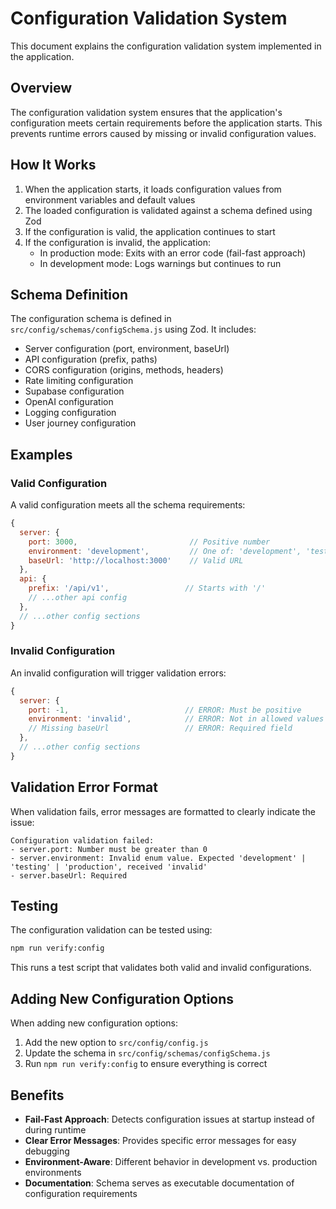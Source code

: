 # Configuration Validation System

This document explains the configuration validation system implemented in the application.

## Overview

The configuration validation system ensures that the application's configuration meets certain requirements before the application starts. This prevents runtime errors caused by missing or invalid configuration values.

## How It Works

1. When the application starts, it loads configuration values from environment variables and default values
2. The loaded configuration is validated against a schema defined using Zod
3. If the configuration is valid, the application continues to start
4. If the configuration is invalid, the application:
   - In production mode: Exits with an error code (fail-fast approach)
   - In development mode: Logs warnings but continues to run

## Schema Definition

The configuration schema is defined in `src/config/schemas/configSchema.js` using Zod. It includes:

- Server configuration (port, environment, baseUrl)
- API configuration (prefix, paths)
- CORS configuration (origins, methods, headers)
- Rate limiting configuration
- Supabase configuration
- OpenAI configuration
- Logging configuration
- User journey configuration

## Examples

### Valid Configuration

A valid configuration meets all the schema requirements:

```javascript
{
  server: {
    port: 3000,                         // Positive number
    environment: 'development',         // One of: 'development', 'testing', 'production'
    baseUrl: 'http://localhost:3000'    // Valid URL
  },
  api: {
    prefix: '/api/v1',                 // Starts with '/'
    // ...other api config
  },
  // ...other config sections
}
```

### Invalid Configuration

An invalid configuration will trigger validation errors:

```javascript
{
  server: {
    port: -1,                          // ERROR: Must be positive
    environment: 'invalid',            // ERROR: Not in allowed values
    // Missing baseUrl                 // ERROR: Required field
  },
  // ...other config sections
}
```

## Validation Error Format

When validation fails, error messages are formatted to clearly indicate the issue:

```
Configuration validation failed:
- server.port: Number must be greater than 0
- server.environment: Invalid enum value. Expected 'development' | 'testing' | 'production', received 'invalid'
- server.baseUrl: Required
```

## Testing

The configuration validation can be tested using:

```bash
npm run verify:config
```

This runs a test script that validates both valid and invalid configurations.

## Adding New Configuration Options

When adding new configuration options:

1. Add the new option to `src/config/config.js`
2. Update the schema in `src/config/schemas/configSchema.js`
3. Run `npm run verify:config` to ensure everything is correct

## Benefits

- **Fail-Fast Approach**: Detects configuration issues at startup instead of during runtime
- **Clear Error Messages**: Provides specific error messages for easy debugging
- **Environment-Aware**: Different behavior in development vs. production environments
- **Documentation**: Schema serves as executable documentation of configuration requirements 